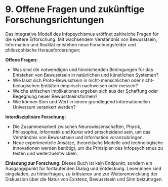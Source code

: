 # 9. Offene Fragen und zukünftige Forschungsrichtungen

Das integrative Modell des Infopsychismus eröffnet zahlreiche Fragen für die weitere Erforschung. Mit wachsendem Verständnis von Bewusstsein, Information und Realität entstehen neue Forschungsfelder und philosophische Herausforderungen:

**Offene Fragen:**

- Was sind die notwendigen und hinreichenden Bedingungen für das Entstehen von Bewusstsein in natürlichen und künstlichen Systemen?
- Wie lässt sich Proto-Bewusstsein in nicht-menschlichen oder nicht-biologischen Entitäten empirisch nachweisen oder messen?
- Welche ethischen Implikationen ergeben sich aus der Schaffung oder Begegnung neuer Bewusstseinsformen?
- Wie können Sinn und Wert in einem grundlegend informationellen Universum verankert werden?

**Interdisziplinäre Forschung:**

- Die Zusammenarbeit zwischen Neurowissenschaften, Physik, Philosophie, Informatik und Kunst wird entscheidend sein, um das Verständnis von Bewusstsein und Information voranzubringen.
- Neue experimentelle Ansätze, theoretische Modelle und technologische Innovationen werden benötigt, um die Prinzipien des Infopsychismus zu testen und weiterzuentwickeln.

**Einladung zur Forschung:**
Dieses Buch ist kein Endpunkt, sondern ein Ausgangspunkt für fortlaufenden Dialog und Entdeckung. Leser:innen sind eingeladen, zu hinterfragen, zu kritisieren und zur Weiterentwicklung der Diskussion über die Natur von Existenz, Bewusstsein und Sinn beizutragen.
